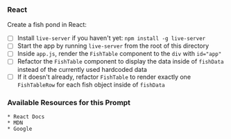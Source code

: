 ### React

Create a fish pond in React:

* [ ] Install `live-server` if you haven't yet: `npm install -g live-server`
* [ ] Start the app by running `live-server` from the root of this directory
* [ ] Inside `app.js`, render the `FishTable` component to the `div` with `id="app"`
* [ ] Refactor the `FishTable` component to display the data inside of `fishData` instead of the currently used hardcoded data
* [ ] If it doesn't already, refactor `FishTable` to render exactly one `FishTableRow` for each fish object inside of `fishData`

### Available Resources for this Prompt
	* React Docs
	* MDN
	* Google
